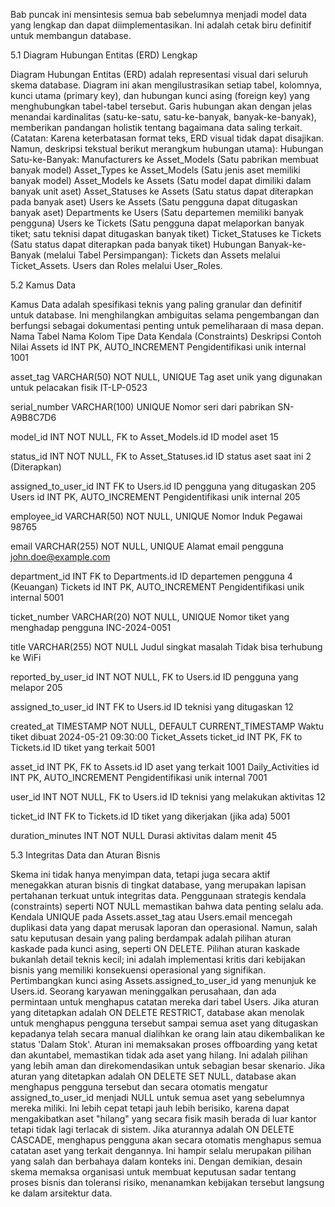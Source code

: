 Bab puncak ini mensintesis semua bab sebelumnya menjadi model data yang lengkap dan dapat diimplementasikan. Ini adalah cetak biru definitif untuk membangun database.

5.1 Diagram Hubungan Entitas (ERD) Lengkap

Diagram Hubungan Entitas (ERD) adalah representasi visual dari seluruh skema database. Diagram ini akan mengilustrasikan setiap tabel, kolomnya, kunci utama (primary key), dan hubungan kunci asing (foreign key) yang menghubungkan tabel-tabel tersebut. Garis hubungan akan dengan jelas menandai kardinalitas (satu-ke-satu, satu-ke-banyak, banyak-ke-banyak), memberikan pandangan holistik tentang bagaimana data saling terkait.
(Catatan: Karena keterbatasan format teks, ERD visual tidak dapat disajikan. Namun, deskripsi tekstual berikut merangkum hubungan utama):
Hubungan Satu-ke-Banyak:
Manufacturers ke Asset_Models (Satu pabrikan membuat banyak model)
Asset_Types ke Asset_Models (Satu jenis aset memiliki banyak model)
Asset_Models ke Assets (Satu model dapat dimiliki dalam banyak unit aset)
Asset_Statuses ke Assets (Satu status dapat diterapkan pada banyak aset)
Users ke Assets (Satu pengguna dapat ditugaskan banyak aset)
Departments ke Users (Satu departemen memiliki banyak pengguna)
Users ke Tickets (Satu pengguna dapat melaporkan banyak tiket; satu teknisi dapat ditugaskan banyak tiket)
Ticket_Statuses ke Tickets (Satu status dapat diterapkan pada banyak tiket)
Hubungan Banyak-ke-Banyak (melalui Tabel Persimpangan):
Tickets dan Assets melalui Ticket_Assets.
Users dan Roles melalui User_Roles.

5.2 Kamus Data

Kamus Data adalah spesifikasi teknis yang paling granular dan definitif untuk database. Ini menghilangkan ambiguitas selama pengembangan dan berfungsi sebagai dokumentasi penting untuk pemeliharaan di masa depan.
Nama Tabel
Nama Kolom
Tipe Data
Kendala (Constraints)
Deskripsi
Contoh Nilai
Assets
id
INT
PK, AUTO_INCREMENT
Pengidentifikasi unik internal
1001


asset_tag
VARCHAR(50)
NOT NULL, UNIQUE
Tag aset unik yang digunakan untuk pelacakan fisik
IT-LP-0523


serial_number
VARCHAR(100)
UNIQUE
Nomor seri dari pabrikan
SN-A9B8C7D6


model_id
INT
NOT NULL, FK to Asset_Models.id
ID model aset
15


status_id
INT
NOT NULL, FK to Asset_Statuses.id
ID status aset saat ini
2 (Diterapkan)


assigned_to_user_id
INT
FK to Users.id
ID pengguna yang ditugaskan
205
Users
id
INT
PK, AUTO_INCREMENT
Pengidentifikasi unik internal
205


employee_id
VARCHAR(50)
NOT NULL, UNIQUE
Nomor Induk Pegawai
98765


email
VARCHAR(255)
NOT NULL, UNIQUE
Alamat email pengguna
john.doe@example.com


department_id
INT
FK to Departments.id
ID departemen pengguna
4 (Keuangan)
Tickets
id
INT
PK, AUTO_INCREMENT
Pengidentifikasi unik internal
5001


ticket_number
VARCHAR(20)
NOT NULL, UNIQUE
Nomor tiket yang menghadap pengguna
INC-2024-0051


title
VARCHAR(255)
NOT NULL
Judul singkat masalah
Tidak bisa terhubung ke WiFi


reported_by_user_id
INT
NOT NULL, FK to Users.id
ID pengguna yang melapor
205


assigned_to_user_id
INT
FK to Users.id
ID teknisi yang ditugaskan
12


created_at
TIMESTAMP
NOT NULL, DEFAULT CURRENT_TIMESTAMP
Waktu tiket dibuat
2024-05-21 09:30:00
Ticket_Assets
ticket_id
INT
PK, FK to Tickets.id
ID tiket yang terkait
5001


asset_id
INT
PK, FK to Assets.id
ID aset yang terkait
1001
Daily_Activities
id
INT
PK, AUTO_INCREMENT
Pengidentifikasi unik internal
7001


user_id
INT
NOT NULL, FK to Users.id
ID teknisi yang melakukan aktivitas
12


ticket_id
INT
FK to Tickets.id
ID tiket yang dikerjakan (jika ada)
5001


duration_minutes
INT
NOT NULL
Durasi aktivitas dalam menit
45


5.3 Integritas Data dan Aturan Bisnis

Skema ini tidak hanya menyimpan data, tetapi juga secara aktif menegakkan aturan bisnis di tingkat database, yang merupakan lapisan pertahanan terkuat untuk integritas data.
Penggunaan strategis kendala (constraints) seperti NOT NULL memastikan bahwa data penting selalu ada. Kendala UNIQUE pada Assets.asset_tag atau Users.email mencegah duplikasi data yang dapat merusak laporan dan operasional. Namun, salah satu keputusan desain yang paling berdampak adalah pilihan aturan kaskade pada kunci asing, seperti ON DELETE.
Pilihan aturan kaskade bukanlah detail teknis kecil; ini adalah implementasi kritis dari kebijakan bisnis yang memiliki konsekuensi operasional yang signifikan. Pertimbangkan kunci asing Assets.assigned_to_user_id yang menunjuk ke Users.id.
Seorang karyawan meninggalkan perusahaan, dan ada permintaan untuk menghapus catatan mereka dari tabel Users.
Jika aturan yang ditetapkan adalah ON DELETE RESTRICT, database akan menolak untuk menghapus pengguna tersebut sampai semua aset yang ditugaskan kepadanya telah secara manual dialihkan ke orang lain atau dikembalikan ke status 'Dalam Stok'. Aturan ini memaksakan proses offboarding yang ketat dan akuntabel, memastikan tidak ada aset yang hilang. Ini adalah pilihan yang lebih aman dan direkomendasikan untuk sebagian besar skenario.
Jika aturan yang ditetapkan adalah ON DELETE SET NULL, database akan menghapus pengguna tersebut dan secara otomatis mengatur assigned_to_user_id menjadi NULL untuk semua aset yang sebelumnya mereka miliki. Ini lebih cepat tetapi jauh lebih berisiko, karena dapat mengakibatkan aset "hilang" yang secara fisik masih berada di luar kantor tetapi tidak lagi terlacak di sistem.
Jika aturannya adalah ON DELETE CASCADE, menghapus pengguna akan secara otomatis menghapus semua catatan aset yang terkait dengannya. Ini hampir selalu merupakan pilihan yang salah dan berbahaya dalam konteks ini.
Dengan demikian, desain skema memaksa organisasi untuk membuat keputusan sadar tentang proses bisnis dan toleransi risiko, menanamkan kebijakan tersebut langsung ke dalam arsitektur data.
